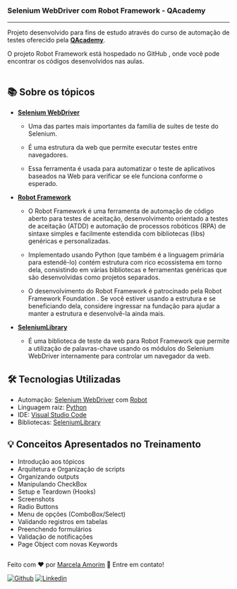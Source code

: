 ### Selenium WebDriver com Robot Framework - QAcademy
---

Projeto desenvolvido para fins de estudo através do curso de automação de testes oferecido pela **[QAcademy](https://www.qacademy.io/)**.

O projeto Robot Framework está hospedado no GitHub , onde você pode encontrar os códigos desenvolvidos nas aulas.
<br><br>

## :books: Sobre os tópicos

- **[Selenium WebDriver](https://selenium-python.readthedocs.io/getting-started.html)**

    - Uma das partes mais importantes da família de suítes de teste do Selenium.

    - É uma estrutura da web que permite executar testes entre navegadores. 

    - Essa ferramenta é usada para automatizar o teste de aplicativos baseados na Web para verificar se ele funciona conforme o esperado.


- **[Robot Framework](https://robotframework.org/)**

    - O Robot Framework é uma ferramenta de automação de código aberto para testes de aceitação, desenvolvimento orientado a testes de aceitação (ATDD) e automação de processos robóticos (RPA) de sintaxe simples e facilmente estendida com bibliotecas (libs) genéricas e personalizadas.

    - Implementado usando Python (que também é a linguagem primária para estendê-lo) contém estrutura com rico ecossistema em torno dela, consistindo em várias bibliotecas e ferramentas genéricas que são desenvolvidas como projetos separados. 

    - O desenvolvimento do Robot Framework é patrocinado pela Robot Framework Foundation . Se você estiver usando a estrutura e se beneficiando dela, considere ingressar na fundação para ajudar a manter a estrutura e desenvolvê-la ainda mais.

- **[SeleniumLibrary](https://robotframework.org/SeleniumLibrary/SeleniumLibrary.html)**

    - É uma biblioteca de teste da web para Robot Framework que permite a utilização de palavras-chave usando os módulos do Selenium WebDriver internamente para controlar um navegador da web. 



## :hammer_and_wrench: Tecnologias Utilizadas
- Automação: [Selenium WebDriver](https://selenium-python.readthedocs.io/getting-started.html) com [Robot](https://robotframework.org/)
- Linguagem raiz: [Python](https://python.org.br/)
- IDE: [Visual Studio Code](https://code.visualstudio.com/)
- Bibliotecas: [SeleniumLibrary](https://robotframework.org/SeleniumLibrary/SeleniumLibrary.html)


## :bulb: Conceitos Apresentados no Treinamento
- Introdução aos tópicos
- Arquitetura e Organização de scripts
- Organizando outputs
- Manipulando CheckBox
- Setup e Teardown (Hooks)
- Screenshots
- Radio Buttons
- Menu de opções (ComboBox/Select)
- Validando registros em tabelas
- Preenchendo formulários 
- Validação de notificações
- Page Object com novas Keywords





##
Feito com ❤️ por <a href="https://www.linkedin.com/in/amorim-marcela/">Marcela Amorim</a> :wave: Entre em contato!

[![Github](https://img.shields.io/badge/-Github-595D60?style=flat-square&logo=Github&logoColor=white&link=https://github.com/MahAmorim/)](https://github.com/MahAmorim/)
[![Linkedin](https://img.shields.io/badge/-LinkedIn-595D60?style=flat-square&logo=Linkedin&logoColor=white&link=https://www.linkedin.com/in/amorim-marcela//)](https://www.linkedin.com/in/amorim-marcela/)


